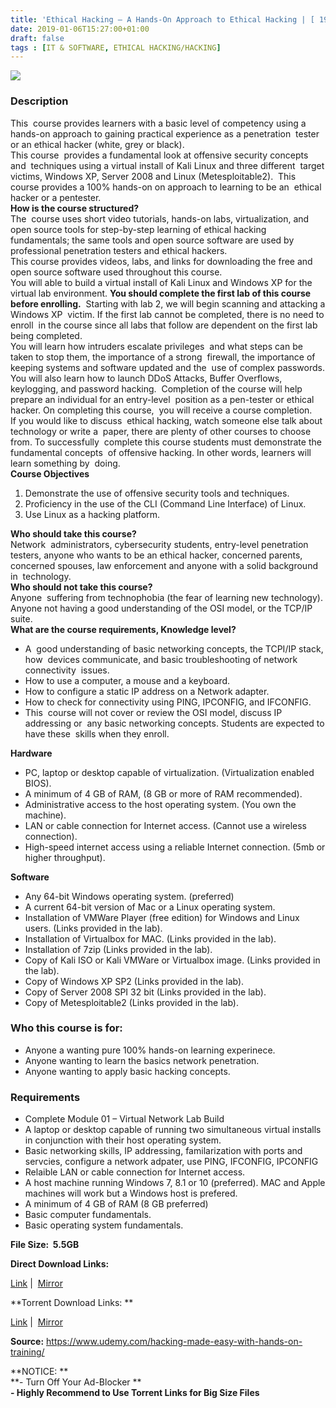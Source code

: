 ```yaml
---
title: 'Ethical Hacking – A Hands-On Approach to Ethical Hacking | [ 199.99$ Course For Free ]'
date: 2019-01-06T15:27:00+01:00
draft: false
tags : [IT & SOFTWARE, ETHICAL HACKING/HACKING]
---
```


[![](https://2.bp.blogspot.com/-_BGHMSUKXpo/XDINbp6ugKI/AAAAAAAAA4g/JSn0AyEDmpY2SpAWe2-4-1A_6xbJJU3VgCLcBGAs/s640/Ethical-Hacking-Capture-the-Flag-Walkthroughs-01.jpg)](https://2.bp.blogspot.com/-_BGHMSUKXpo/XDINbp6ugKI/AAAAAAAAA4g/JSn0AyEDmpY2SpAWe2-4-1A_6xbJJU3VgCLcBGAs/s1600/Ethical-Hacking-Capture-the-Flag-Walkthroughs-01.jpg)

### Description

This  course provides learners with a basic level of competency using a  hands-on approach to gaining practical experience as a penetration  tester or an ethical hacker (white, grey or black).  
This course  provides a fundamental look at offensive security concepts and  techniques using a virtual install of Kali Linux and three different  target victims, Windows XP, Server 2008 and Linux (Metesploitable2).  This course provides a 100% hands-on on approach to learning to be an  ethical hacker or a pentester.  
**How is the course structured?**  
The  course uses short video tutorials, hands-on labs, virtualization, and  open source tools for step-by-step learning of ethical hacking  fundamentals; the same tools and open source software are used by  professional penetration testers and ethical hackers.  
This course provides videos, labs, and links for downloading the free and open source software used throughout this course.  
You will able to build a virtual install of Kali Linux and Windows XP for the virtual lab environment. **You should complete the first lab of this course before enrolling.**  Starting with lab 2, we will begin scanning and attacking a Windows XP  victim. If the first lab cannot be completed, there is no need to enroll  in the course since all labs that follow are dependent on the first lab  being completed.  
You will learn how intruders escalate privileges  and what steps can be taken to stop them, the importance of a strong  firewall, the importance of keeping systems and software updated and the  use of complex passwords.  
You will also learn how to launch DDoS Attacks, Buffer Overflows, keylogging, and password hacking.  Completion of the course will help prepare an individual for an entry-level  position as a pen-tester or ethical hacker. On completing this course,  you will receive a course completion.  
If you would like to discuss  ethical hacking, watch someone else talk about technology or write a  paper, there are plenty of other courses to choose from. To successfully  complete this course students must demonstrate the fundamental concepts  of offensive hacking. In other words, learners will learn something by  doing.  
**Course Objectives**  

1.  Demonstrate the use of offensive security tools and techniques.
2.  Proficiency in the use of the CLI (Command Line Interface) of Linux.
3.  Use Linux as a hacking platform.

**Who should take this course?**  
Network  administrators, cybersecurity students, entry-level penetration  testers, anyone who wants to be an ethical hacker, concerned parents,  concerned spouses, law enforcement and anyone with a solid background in  technology.  
**Who should not take this course?**  
Anyone  suffering from technophobia (the fear of learning new technology).  Anyone not having a good understanding of the OSI model, or the TCP/IP  suite.  
**What are the course requirements, Knowledge level?**  

*   A  good understanding of basic networking concepts, the TCPI/IP stack, how  devices communicate, and basic troubleshooting of network connectivity  issues.
*   How to use a computer, a mouse and a keyboard.
*   How to configure a static IP address on a Network adapter.
*   How to check for connectivity using PING, IPCONFIG, and IFCONFIG.
*   This  course will not cover or review the OSI model, discuss IP addressing or  any basic networking concepts. Students are expected to have these  skills when they enroll.

**​Hardware**  

*   PC, laptop or desktop capable of virtualization. (Virtualization enabled BIOS).
*   A minimum of 4 GB of RAM, (8 GB or more of RAM recommended).
*   Administrative access to the host operating system. (You own the machine).
*   LAN or cable connection for Internet access. (Cannot use a wireless connection).
*   High-speed internet access using a reliable Internet connection. (5mb or higher throughput).

**Software**  

*   Any 64-bit Windows operating system. (preferred)
*   A current 64-bit version of Mac or a Linux operating system.
*   Installation of VMWare Player (free edition) for Windows and Linux users. (Links provided in the lab).
*   Installation of Virtualbox for MAC. (Links provided in the lab).
*   Installation of 7zip (Links provided in the lab).
*   Copy of Kali ISO or Kali VMWare or Virtualbox image. (Links provided in the lab).
*   Copy of Windows XP SP2 (Links provided in the lab).
*   Copy of Server 2008 SPI 32 bit (Links provided in the lab).
*   Copy of Metesploitable2 (Links provided in the lab).

### Who this course is for:

*   Anyone a wanting pure 100% hands-on learning experinece.
*   Anyone wanting to learn the basics network penetration.
*   Anyone wanting to apply basic hacking concepts.

### Requirements

*   Complete Module 01 – Virtual Network Lab Build
*   A laptop or desktop capable of running two simultaneous virtual installs in conjunction with their host operating system.
*   Basic networking skills, IP addressing, familarization with ports and servcies, configure a network adpater, use PING, IFCONFIG, IPCONFIG
*   Relaible LAN or cable connection for Internet access.
*   A host machine running Windows 7, 8.1 or 10 (preferred). MAC and Apple machines will work but a Windows host is prefered.
*   A minimum of 4 GB of RAM (8 GB preferred)
*   Basic computer fundamentals.
*   Basic operating system fundamentals.

**File Size:  5.5GB**

**Direct Download Links:**

 [Link](https://oko.sh/AHandOnApproachlink1) |  [Mirror](https://oko.sh/AHandOnApproachlink2)  

**Torrent Download Links: **

 [Link](https://oko.sh/AHandOnApproachtorrent1) |  [Mirror](https://oko.sh/AHandOnApproachtorrent2)  
  
  
**Source:** https://www.udemy.com/hacking-made-easy-with-hands-on-training/  
  
**NOTICE: **  
**\- Turn Off Your Ad-Blocker **  
**\- Highly Recommend to Use Torrent Links for Big Size Files**